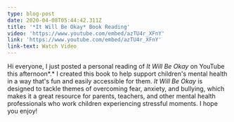 ```yaml
---
type: blog-post
date: 2020-04-08T05:44:42.311Z
title: '*It Will Be Okay* Book Reading'
video: 'https://www.youtube.com/embed/azTU4r_XFnY'
link: 'https://www.youtube.com/embed/azTU4r_XFnY'
link-text: Watch Video
---
```

Hi everyone, I just posted a personal reading of *It Will Be Okay* on YouTube this afternoon*.* I created this book to help support children's mental health in a way that's fun and easily accessible for them. *It Will Be Okay* is designed to tackle themes of overcoming fear, anxiety, and bullying, which makes it a great resource for parents, teachers, and other mental health professionals who work children experiencing stressful moments. I hope you enjoy!
